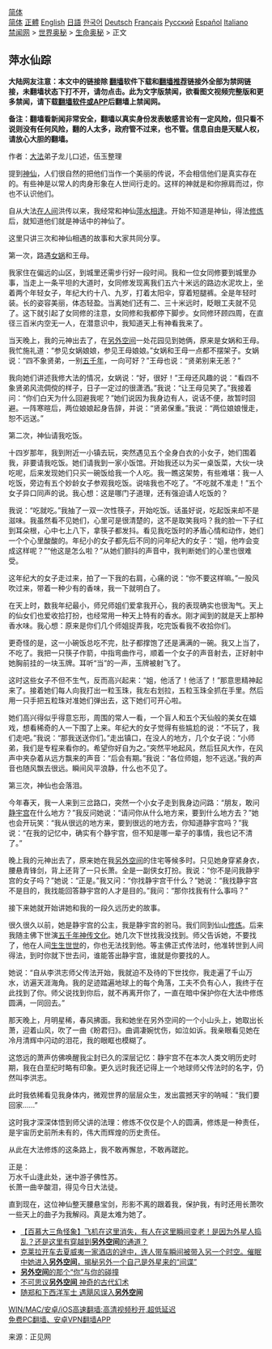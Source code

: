  <!-- 面包屑导航 --> <div class="breadcrumb"><!-- GTranslate: https://gtranslate.io/ -->  <div class="switcher notranslate">  <div class="selected">  <a href="#" onclick="return false;"> 简体</a>  </div>  <div class="option">  <a href="https://www.bannedbook.org" onclick="doGTranslate('zh-CN|zh-CN');jQuery('div.switcher div.selected a').html(jQuery(this).html());return false;" title="简体中文" class="nturl selected"> 简体</a>  <a href="https://www.bannedbook.org/zh-tw/" onclick="doGTranslate('zh-CN|zh-TW');jQuery('div.switcher div.selected a').html(jQuery(this).html());return false;" title="繁體中文" class="nturl"> 正體</a>  <a href="https://www.bannedbook.org/en/" onclick="doGTranslate('zh-CN|en');jQuery('div.switcher div.selected a').html(jQuery(this).html());return false;" title="English" class="nturl"> English</a>  <a href="https://www.bannedbook.org/ja/" onclick="doGTranslate('zh-CN|ja');jQuery('div.switcher div.selected a').html(jQuery(this).html());return false;" title="日本語" class="nturl"> 日語</a>  <a href="https://www.bannedbook.org/ko/" onclick="doGTranslate('zh-CN|ko');jQuery('div.switcher div.selected a').html(jQuery(this).html());return false;" title="한국어" class="nturl"> 한국어</a>  <a href="https://www.bannedbook.org/de/" onclick="doGTranslate('zh-CN|de');jQuery('div.switcher div.selected a').html(jQuery(this).html());return false;" title="Deutsch" class="nturl"> Deutsch</a>  <a href="https://www.bannedbook.org/fr/" onclick="doGTranslate('zh-CN|fr');jQuery('div.switcher div.selected a').html(jQuery(this).html());return false;" title="Français" class="nturl"> Français</a>  <a href="https://www.bannedbook.org/ru/" onclick="doGTranslate('zh-CN|ru');jQuery('div.switcher div.selected a').html(jQuery(this).html());return false;" title="Русский" class="nturl"> Русский</a>  <a href="https://www.bannedbook.org/es/" onclick="doGTranslate('zh-CN|es');jQuery('div.switcher div.selected a').html(jQuery(this).html());return false;" title="Español" class="nturl"> Español</a>  <a href="https://www.bannedbook.org/it/" onclick="doGTranslate('zh-CN|it');jQuery('div.switcher div.selected a').html(jQuery(this).html());return false;" title="Italiano" class="nturl"> Italiano</a>  </div>  </div>      <div class='breadcrumb-sub'><!-- Breadcrumb NavXT 6.3.0 --> <a href="https://www.bannedbook.org/" class="home">禁闻网</a> &gt; <a href="https://www.bannedbook.org/bnews/aomi/" class="category">世界奥秘</a> &gt; <a href="https://www.bannedbook.org/bnews/aomi/life/" class="category">生命奥秘</a> &gt; 正文</div></div><h2>萍水仙踪</h2> <p class="notice"><b>大陆网友注意：本文中的链接除 <a href="https://github.com/bannedbook/fanqiang" >翻墙</a>软件下载和<a href="https://github.com/killgcd/justmysocks/blob/master/README.md">翻墙推荐</a>链接外全部为禁网链接，未翻墙状态下打不开，请勿点击。此为文字版禁闻，欲看图文视频完整版和更多禁闻，请下载<a href="https://github.com/bannedbook/fanqiang">翻墙软件或APP</a>后翻墙上禁闻网。</p><p>备注：翻墙看新闻非常安全，翻墙以真实身份发表敏感言论有一定风险，但只看不说则没有任何风险，翻的人太多，政府管不过来，也不管。信息自由是天赋人权，请放心大胆的翻墙。</b></p>  <div class="entry"> <p></p> <p>作者：<a href="https://www.bannedbook.org/bnews/tag/%E5%A4%A7%E6%B3%95/" class="st_tag internal_tag" rel="tag" title="标签 大法 下的日志">大法</a>弟子龙儿口述，伍玉整理</p> <p>提到<a href="https://www.bannedbook.org/bnews/tag/%e7%a5%9e%e4%bb%99/" class="st_tag internal_tag" rel="tag" title="标签 神仙 下的日志">神仙</a>，人们很自然的把他们当作一个美丽的传说，不会相信他们是真实存在的。有些神是以常人的肉身形象在人世间行走的。这样的神就是和你擦肩而过，你也不认识他们。</p> <p>自从大法<a href="https://www.bannedbook.org/bnews/tag/%e5%9c%a8%e4%ba%ba%e9%97%b4/" class="st_tag internal_tag" rel="tag" title="标签 在人间 下的日志">在人间</a>洪传以来，我经常和神仙<a href="https://www.bannedbook.org/bnews/tag/%E8%90%8D%E6%B0%B4%E7%9B%B8%E9%80%A2/" class="st_tag internal_tag" rel="tag" title="标签 萍水相逢 下的日志">萍水相逢</a>。开始不知道是神仙，得法<span class='wp_keywordlink'><a href="https://www.qi-gong.me/" title="气功修炼网" target="_blank">修炼</a></span>后，就知道他们就是神话中的神仙了。</p> <p>这里只讲三次和神仙相遇的故事和大家共同分享。</p> <p>第一次，路遇<a href="https://www.bannedbook.org/bnews/tag/%E5%A5%B3%E5%A8%B2/" class="st_tag internal_tag" rel="tag" title="标签 女娲 下的日志">女娲</a>和王母。</p> <p>我家住在偏远的山区，到城里还需步行好一段时间。我和一位女同修要到城里办事，当走上一条平坦的大道时，女同修发现离我们五六十米远的路边水泥坎上，坐着两个年轻女子，年纪大约十八、九岁，打着太阳伞，穿着短腿裤。全是年轻时装。长的姿容美丽，体态轻盈。当离她们还有二、三十米远时，眨眼工夫就不见了。这下就引起了女同修的注意，女同修和我都停下脚步。女同修环顾四周，在直径三百米内空无一人，在潜意识中，我知道天上有神看我来了。</p> <p>当天晚上，我的元神出去了，在<span class='wp_keywordlink'><a href="https://www.bannedbook.org/forum3/topic61.html" title="电子书：人间神话《另外空间》" target="_blank">另外空间</a></span>一处花园见到她俩，原来是女娲和王母。我忙施礼道：“参见女娲娘娘，参见王母娘娘。”女娲和王母一点都不摆架子。女娲说：“四不象贤弟，一别<span class='wp_keywordlink'><a href="https://www.bannedbook.org/forum24/topic769.html" title="上下五千年历史真貌" target="_blank">五千年</a></span>，一向可好？”王母也说：“贤弟别来无恙？”</p>  <p>我向她们讲述我修大法的情况，女娲说：“好，很好！”王母还风趣的说：“看四不象贤弟风流倜傥的样子，日子一定过的很潇洒。”我说：“让王母见笑了。”我接着问：“你们白天为什么回避我呢？”她们说因为我身边有人，说话不便，故暂时回避。一阵寒暄后，两位娘娘起身告辞，并说：“贤弟保重。”我说：“两位娘娘慢走，恕不远送。”</p> <p>第二次，神仙请我吃饭。</p> <p>十四岁那年，我到附近一小镇去玩，突然遇见五个全身白衣的小女子，她们围着我，非要请我吃饭。她们请我到一家小饭馆。开始我还以为买一桌饭菜，大伙一块吃呢，后来发现她们只买一碗饭给我一个人吃。我一瞧这架势，有些难堪：我一人吃饭，旁边有五个妙龄女子参观我吃饭。说啥我也不吃了。“不吃就不准走！”五个女子异口同声的说。我心想：这是哪门子道理，还有强迫请人吃饭的？</p> <p>我说：“吃就吃。”我抽了一双一次性筷子，开始吃饭。话虽好说，吃起饭来却不是滋味。我虽然看不见她们，心里可是很清楚的，这不是取笑我吗？我的脸一下子红到耳朵根，心中七上八下，拿筷子都发抖。看见我吃饭时的矛盾心情和动作，她们一个个心里酸酸的。年纪小的女子都先后不同的问年纪大的女子：“姐，他咋会变成这样呢？”“他这是怎么啦？”从她们颤抖的声音中，我判断她们的心里也很难受。</p> <p>这年纪大的女子走过来，拍了一下我的右肩，心痛的说：“你不要这样嘛。”一股风吹过来，带着一种少有的香味，我一下就明白了。</p> <p>在天上时，数我年纪最小，师兄师姐们爱拿我开心，我的表现确实也很淘气。天上的仙女们也爱收拾打扮，也经常用一种天上特有的香水。刚才闻到的就是天上那种香水味。我心想：原来是你们几个师姐捉弄我，吃完饭看我不收拾你们。</p> <p>更奇怪的是，这一小碗饭总吃不完，肚子都撑饱了还是满满的一碗。我又上当了，不吃了。我把一只筷子作箭，中指弯曲作弓，顺着一个女子的声音射去，正好射中她胸前挂的一块玉牌。耳听“当”的一声，玉牌被射飞了。</p> <p>这时这些女子不但不生气，反而高兴起来：“姐，他活了！他活了！”那意思精神起来了。接着她们每人向我打出一粒玉珠，我左右划拉，五粒玉珠全抓在手里。然后用一只手把五粒珠对准她们弹出去，这下她们可开心啦。</p>  <p>她们高兴得似乎得意忘形，周围的常人一看，一个盲人和五个天仙般的美女在嬉戏，想看稀奇的人一下围了上来。年纪大的女子觉得有些尴尬的说：“不玩了，我们走吧。”我说：“那我送送你们。”走出镇口，在没人的地方，几个女子说：“小师弟，我们是专程来看你的。希望你好自为之。”突然平地起风，然后狂风大作，在风声中夹杂着从远方飘来的声音：“后会有期。”我说：“各位师姐，恕不远送。”我的声音也随风飘去很远。瞬间风平浪静，什么也不见了。</p> <p>第三次，神仙也会落泪。</p> <p>今年春天，我一人来到三岔路口，突然一个小女子走到我身边问路：“朋友，敢问<a href="https://www.bannedbook.org/bnews/tag/%e9%9d%99%e5%ae%87%e5%ae%ab/" class="st_tag internal_tag" rel="tag" title="标签 静宇宫 下的日志">静宇宫</a>在什么地方？”我反问她说：“请问你从什么地方来，要到什么地方去？”她也会开玩笑：“我从很远的地方来，要到很远的地方去，你知道静宇宫吗？”我说：“在我的记忆中，确实有个静宇宫，但不知是哪一辈子的事情，我也记不清了。”</p> <p>晚上我的元神出去了，原来她在我<a href="https://www.bannedbook.org/bnews/tag/%e5%8f%a6%e5%a4%96%e7%a9%ba%e9%97%b4/" class="st_tag internal_tag" rel="tag" title="标签 另外空间 下的日志">另外空间</a>的住宅等候多时。只见她身穿紧身衣，腰悬青锋剑，背上还背了一只长萧。全是一副侠女打扮。我说：“你不是问我静宇宫的女子吗？”她说：“正是。”我又问：“你找静宇宫干什么？”她说：“我找静宇宫不是目的，我找能回答静宇宫的人才是目的。”我问：“那你找我有什么事吗？”</p> <p>接下来她就开始讲她和我的一段久远历史的故事。</p> <p>很久很久以前，她是静宇宫的公主，我是静宇宫的驸马。我们同到仙山<a href="https://www.bannedbook.org/bnews/tag/%e4%bf%ae%e7%82%bc/" class="st_tag internal_tag" rel="tag" title="标签 修炼 下的日志">修炼</a>。后来我随主佛下世演<a href="https://www.bannedbook.org/bnews/tag/%E4%BA%94%E5%8D%83%E5%B9%B4/" class="st_tag internal_tag" rel="tag" title="标签 五千年 下的日志">五千年</a><span class='wp_keywordlink'><a href="https://www.bannedbook.org/forum3/topic152.html" title="神传文化" target="_blank">神传文化</a></span>。她几次下世找我没找到。师父告诉她，不要找了，他在人间<a href="https://www.bannedbook.org/bnews/tag/%E7%94%9F%E7%94%9F%E4%B8%96%E4%B8%96/" class="st_tag internal_tag" rel="tag" title="标签 生生世世 下的日志">生生世世</a>的，你也无法找到他。等主佛正式传法时，他准转世到人间得法，到时你就下世去问，谁能答出静宇宫，谁就是你要找的人。</p> <p>她说：“自从李洪志师父传法开始，我就迫不及待的下世找你，我走遍了千山万水，访遍天涯海角。我的足迹踏遍地球上的每个角落，工夫不负有心人，我终于在此找到了你。师父说找到你后，就不再离开你了，一直在暗中保护你在大法中修炼圆满，一同回去。”</p> <p>那天晚上，月明星稀，春风拂面。我和她坐在另外空间的一个小山头上，她取出长萧，迎着山风，吹了一曲《盼君归》。曲调凄婉忧伤，如泣如诉。我亲眼看见她在冷月清辉中闪动的泪花，我的眼眶也模糊了。</p>  <p>这悠远的萧声仿佛唤醒我尘封已久的深层记忆：静宇宫不在本次人类文明历史时期，我在白垩纪时略有印象。更久远时我还记得上一个地球师父传法时的名字，仍然叫李洪志。</p> <p>此时我依稀看见我身体内，微观世界的层层众生，发出震撼天宇的呐喊：“我们要回家……”</p> <p>这时我才深深体悟到师父讲的法理：修炼不仅仅是个人的圆满，修炼是一种责任，是宇宙历史前所未有的，伟大而辉煌的历史责任。</p> <p>从此在大法修炼的这条路上，我不敢再懈怠，不敢再蹉跎。</p> <p>正是：<br /> 万水千山逢此处，迷中游子佛性苏。<br /> 长萧一曲辛酸泪，得见今日大法徒。</p> <p>直到现在，这位神仙整天腰悬宝剑，形影不离的跟着我，保护我，有时还用长萧吹一些天上的曲子为我解闷。真是太难为她了。</p> <ul class='op-related-articles' title='相关阅读'> <li><a href='https://www.bannedbook.org/bnews/bannedvideo/20210629/1576881.html' target='_blank'>【百慕大三角怪象】飞机在这里消失，有人在这里瞬间变老！是因为外星人捣乱？还是这里有穿越到<b>另外空间</b>的通道？</a></li> <li><a href='https://www.bannedbook.org/bnews/bannedvideo/20210526/1553985.html' target='_blank'>克莱拉开车去夏威夷一家酒店的途中，连人带车瞬间被带入另一个时空。催眠中她进入<b>另外空间</b>，揭秘另外一个自己是外星来的“间谍”</a></li> <li><a href='https://www.bannedbook.org/bnews/comments/20210525/1553583.html' target='_blank'><b>另外空间</b>的那个“你”与你的碰撞</a></li> <li><a href='https://www.bannedbook.org/bnews/tculture/20210524/1552795.html' target='_blank'>不可思议<b>另外空间</b> 神奇的古代幻术</a></li> <li><a href='https://www.bannedbook.org/bnews/lifebaike/20210417/1527973.html' target='_blank'>随郑和下西洋军士 遇飓风误入<b>另外空间</b></a></li> </ul> <p class="texttj"> <a href="https://github.com/bannedbook/fanqiang/wiki/V2ray%E6%9C%BA%E5%9C%BA" target="_blank">WIN/MAC/安卓/iOS高速翻墙:高清视频秒开,超低延迟</a><br/> <a href="https://github.com/bannedbook/fanqiang/wiki/%E7%A6%81%E9%97%BB%E7%BD%91%E5%AE%89%E5%8D%93%E7%BF%BB%E5%A2%99%E6%96%B0%E9%97%BBAPP" target="_blank">免费PC翻墙、安卓VPN翻墙APP</a></p><p>来源：正见网</p> <a name='sharetosocial'></a>  <div style="margin-bottom:5px;padding-bottom:5px;clear:both"> <div id="archive-pix-1" class="banner-ads"> <!-- AuctionX Display platform tag START --> <div id="26318x728x90x621x_ADSLOT2" clicktrack="%%CLICK_URL_ESC%%"></div> <!-- AuctionX Display platform tag END --> </div> <div id="archive-pix-2" class="banner-ads"> <!-- AuctionX Display platform tag START --> <div id="26315x300x250x621x_ADSLOT2" clicktrack="%%CLICK_URL_ESC%%"></div> <!-- AuctionX Display platform tag END --> </div> </div>  <div id="archive-pix-1" class="banner-ads"> <!-- AuctionX Display platform tag START --> <div id="26318x728x90x621x_ADSLOT3" clicktrack="%%CLICK_URL_ESC%%"></div> <!-- AuctionX Display platform tag END --> </div> </div><!--END ENTRY--> 